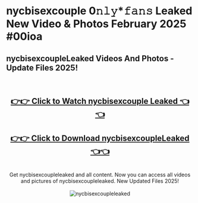 # nycbisexcouple 0𝚗𝚕𝚢*𝚏𝚊𝚗𝚜 Leaked New Video & Photos February 2025 #00ioa

<h2>nycbisexcoupleLeaked Videos And Photos - Update Files 2025!</h2>
<br>
<div align="center">
<h2><a href="https://mediaupload.pro?title=nycbisexcouple&ref=11F" rel="nofollow">👉👉 Click to Watch nycbisexcouple Leaked 👈👈</a></h2>
<h2><a href="https://mediaupload.pro?title=nycbisexcouple&ref=11F" rel="nofollow">👉👉 Click to Download nycbisexcoupleLeaked 👈👈</a></h2>
<br>
Get nycbisexcoupleleaked and all content. Now you can access all videos and pictures of nycbisexcoupleleaked. New Updated Files 2025!
<br>
<br>
<a href="https://mediaupload.pro?title=nycbisexcouple&ref=11F" rel="nofollow" data-target="animated-image.originalLink"><img src="https://i.ibb.co/Gkj2r4b/banner.png" alt="nycbisexcoupleleaked" style="max-width: 100%; display: inline-block;" data-target="animated-image.originalImage"></a>
</div>
<br>


